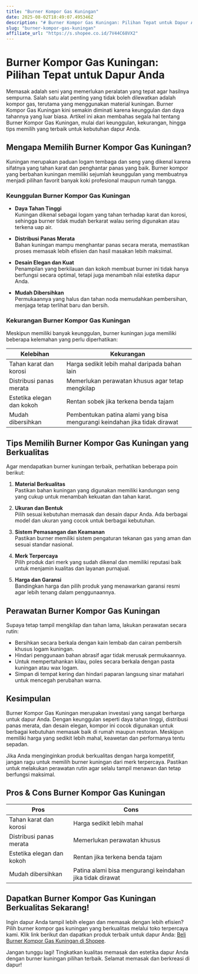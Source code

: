 ```yaml
---
title: "Burner Kompor Gas Kuningan"
date: 2025-08-02T18:49:07.495346Z
description: "# Burner Kompor Gas Kuningan: Pilihan Tepat untuk Dapur Anda..."
slug: "burner-kompor-gas-kuningan"
affiliate_url: "https://s.shopee.co.id/7V44C68VX2"
---
```

# Burner Kompor Gas Kuningan: Pilihan Tepat untuk Dapur Anda

Memasak adalah seni yang memerlukan peralatan yang tepat agar hasilnya sempurna. Salah satu alat penting yang tidak boleh dilewatkan adalah kompor gas, terutama yang menggunakan material kuningan. Burner Kompor Gas Kuningan kini semakin diminati karena keunggulan dan daya tahannya yang luar biasa. Artikel ini akan membahas segala hal tentang Burner Kompor Gas Kuningan, mulai dari keunggulan, kekurangan, hingga tips memilih yang terbaik untuk kebutuhan dapur Anda.

## Mengapa Memilih Burner Kompor Gas Kuningan?

Kuningan merupakan paduan logam tembaga dan seng yang dikenal karena sifatnya yang tahan karat dan penghantar panas yang baik. Burner kompor yang berbahan kuningan memiliki sejumlah keunggulan yang membuatnya menjadi pilihan favorit banyak koki profesional maupun rumah tangga.

### Keunggulan Burner Kompor Gas Kuningan

- **Daya Tahan Tinggi**  
Kuningan dikenal sebagai logam yang tahan terhadap karat dan korosi, sehingga burner tidak mudah berkarat walau sering digunakan atau terkena uap air.

- **Distribusi Panas Merata**  
Bahan kuningan mampu menghantar panas secara merata, memastikan proses memasak lebih efisien dan hasil masakan lebih maksimal.

- **Desain Elegan dan Kuat**  
Penampilan yang berkilauan dan kokoh membuat burner ini tidak hanya berfungsi secara optimal, tetapi juga menambah nilai estetika dapur Anda.

- **Mudah Dibersihkan**  
Permukaannya yang halus dan tahan noda memudahkan pembersihan, menjaga tetap terlihat baru dan bersih.

### Kekurangan Burner Kompor Gas Kuningan

Meskipun memiliki banyak keunggulan, burner kuningan juga memiliki beberapa kelemahan yang perlu diperhatikan:

| Kelebihan                                   | Kekurangan                                    |
|----------------------------------------------|----------------------------------------------|
| Tahan karat dan korosi                     | Harga sedikit lebih mahal daripada bahan lain |
| Distribusi panas merata                     | Memerlukan perawatan khusus agar tetap mengkilap |
| Estetika elegan dan kokoh                  | Rentan sobek jika terkena benda tajam       |
| Mudah dibersihkan                          | Pembentukan patina alami yang bisa mengurangi keindahan jika tidak dirawat |

## Tips Memilih Burner Kompor Gas Kuningan yang Berkualitas

Agar mendapatkan burner kuningan terbaik, perhatikan beberapa poin berikut:

1. **Material Berkualitas**  
Pastikan bahan kuningan yang digunakan memiliki kandungan seng yang cukup untuk menambah kekuatan dan tahan karat.

2. **Ukuran dan Bentuk**  
Pilih sesuai kebutuhan memasak dan desain dapur Anda. Ada berbagai model dan ukuran yang cocok untuk berbagai kebutuhan.

3. **Sistem Pemasangan dan Keamanan**  
Pastikan burner memiliki sistem pengaturan tekanan gas yang aman dan sesuai standar nasional.

4. **Merk Terpercaya**  
Pilih produk dari merk yang sudah dikenal dan memiliki reputasi baik untuk menjamin kualitas dan layanan purnajual.

5. **Harga dan Garansi**  
Bandingkan harga dan pilih produk yang menawarkan garansi resmi agar lebih tenang dalam penggunaannya.

## Perawatan Burner Kompor Gas Kuningan

Supaya tetap tampil mengkilap dan tahan lama, lakukan perawatan secara rutin:

- Bersihkan secara berkala dengan kain lembab dan cairan pembersih khusus logam kuningan.
- Hindari penggunaan bahan abrasif agar tidak merusak permukaannya.
- Untuk mempertahankan kilau, poles secara berkala dengan pasta kuningan atau wax logam.
- Simpan di tempat kering dan hindari paparan langsung sinar matahari untuk mencegah perubahan warna.

## Kesimpulan

Burner Kompor Gas Kuningan merupakan investasi yang sangat berharga untuk dapur Anda. Dengan keunggulan seperti daya tahan tinggi, distribusi panas merata, dan desain elegan, kompor ini cocok digunakan untuk berbagai kebutuhan memasak baik di rumah maupun restoran. Meskipun memiliki harga yang sedikit lebih mahal, keawetan dan performanya tentu sepadan.

Jika Anda menginginkan produk berkualitas dengan harga kompetitif, jangan ragu untuk memilih burner kuningan dari merk terpercaya. Pastikan untuk melakukan perawatan rutin agar selalu tampil menawan dan tetap berfungsi maksimal.

## Pros & Cons Burner Kompor Gas Kuningan

| **Pros**                                     | **Cons**                               |
|----------------------------------------------|----------------------------------------|
| Tahan karat dan korosi                     | Harga sedikit lebih mahal            |
| Distribusi panas merata                     | Memerlukan perawatan khusus          |
| Estetika elegan dan kokoh                  | Rentan jika terkena benda tajam     |
| Mudah dibersihkan                          | Patina alami bisa mengurangi keindahan jika tidak dirawat |

## Dapatkan Burner Kompor Gas Kuningan Berkualitas Sekarang!

Ingin dapur Anda tampil lebih elegan dan memasak dengan lebih efisien? Pilih burner kompor gas kuningan yang berkualitas melalui toko terpercaya kami. Klik link berikut dan dapatkan produk terbaik untuk dapur Anda: [Beli Burner Kompor Gas Kuningan di Shopee](https://s.shopee.co.id/7V44C68VX2).

Jangan tunggu lagi! Tingkatkan kualitas memasak dan estetika dapur Anda dengan burner kuningan pilihan terbaik. Selamat memasak dan berkreasi di dapur!
